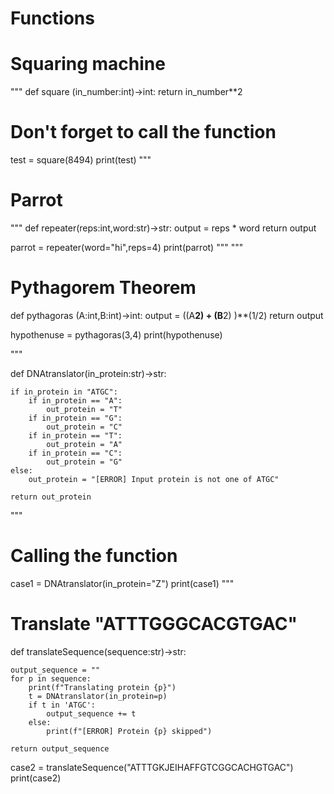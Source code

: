 # Functions
# Squaring machine
"""
def square (in_number:int)->int:
    return in_number**2

# Don't forget to call the function

test = square(8494)
print(test)
"""

# Parrot
"""
def repeater(reps:int,word:str)->str:
    output = reps * word
    return output

parrot = repeater(word="hi",reps=4)
print(parrot)
"""
"""
# Pythagorem Theorem

def pythagoras (A:int,B:int)->int:
    output = ((A**2) + (B**2) )**(1/2)
    return output

hypothenuse = pythagoras(3,4)
print(hypothenuse)

"""

def DNAtranslator(in_protein:str)->str:

    if in_protein in "ATGC":
        if in_protein == "A":
            out_protein = "T"
        if in_protein == "G":
            out_protein = "C"
        if in_protein == "T":
            out_protein = "A"
        if in_protein == "C":
            out_protein = "G"
    else:
        out_protein = "[ERROR] Input protein is not one of ATGC"

    return out_protein
"""
# Calling the function
case1 = DNAtranslator(in_protein="Z")
print(case1)
"""
# Translate "ATTTGGGCACGTGAC"
def translateSequence(sequence:str)->str:

    output_sequence = ""
    for p in sequence:
        print(f"Translating protein {p}")
        t = DNAtranslator(in_protein=p)
        if t in 'ATGC':
            output_sequence += t
        else:
            print(f"[ERROR] Protein {p} skipped")

    return output_sequence

case2 = translateSequence("ATTTGKJEIHAFFGTCGGCACHGTGAC")
print(case2)
